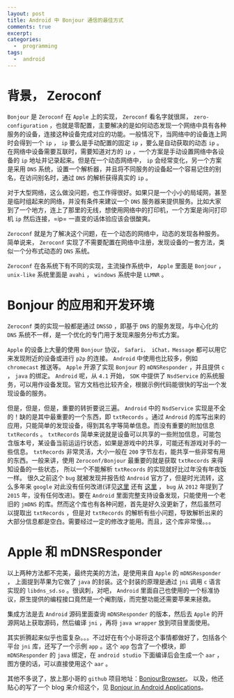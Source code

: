 ```yaml
---
layout: post
title: Android 中 Bonjour 通信的最佳方式
comments: true
excerpt:
categories:
  -  programming
tags:
  -  android
---
```



# 背景， Zeroconf

`Bonjour` 是 `Zeroconf` 在 `Apple` 上的实现， `Zeroconf` 看名字就很屌， `zero-configuration` ，也就是零配置，主要解决的是如何动态发现一个网络中具有各种服务的设备，连接这种设备完成对应的功能。一般情况下，当网络中的设备连上网时会得到一个 `ip` ， `ip` 要么是手动配置的固定 `ip` ，要么是自动获取的动态 `ip` 。在网络中设备需要互联时，需要知道对方的 `ip` ，一个方案是手动设置网络中各设备的 `ip` 地址并记录起来。但是在一个动态网络中， `ip` 会经常变化，另一个方案是采用 `DNS` 系统，设置一个解析器，并且将不同服务的设备起一个容易记住的别名，在访问别名时，通过 `DNS` 的解析获得真实的 `ip` 。

对于大型网络，这么做没问题，也工作得很好。如果只是一个小小的局域网，甚至是临时组起来的网络，并没有条件来建议一个 `DNS` 服务器来提供服务。比如大家到了一个地方，连上了那里的无线，想使用网络中的打印机，一个方案是询问打印机 `ip` 然后连接，=ip= 一直变的话体验应该会很酸爽。

`Zeroconf` 就是为了解决这个问题，在一个动态的网络中，动态的发现各种服务。简单说来， `Zeroconf` 实现了不需要配置在网络中注册，发现设备的一套方法，类似一个分布式动态的 `DNS` 系统。

`Zeroconf` 在各系统下有不同的实现，主流操作系统中， `Apple` 里面是 `Bonjour` ， `unix-like` 系统里面是 `avahi` ， `windows` 系统中是 `LLMNR` 。


# Bonjour 的应用和开发环境

`Zeroconf` 类的实现一般都是通过 `DNSSD` ，即基于 `DNS` 的服务发现，与中心化的 `DNS` 系统不一样，是一个优化的专门用于发现来服务分布式方案。

`Apple` 的设备上大量的使用 `Bonjour` 协议， `Safari， iChat，Message` 都可以用它来发现附近的设备或进行 `p2p` 的连接。 `Android` 中使用也比较多，例如 `chromecast` 推送等。 `Apple` 开源了实现 `Bonjour` 的 `mDNSResponder` ，并且提供 `c` ， `java` 的绑定。 `Android` 呢，从 `4.1` 开始， `SDK` 中提供了 `NsdService` 的系统服务，可以用作设备发现。官方文档也比较齐全，根据示例代码能很快的写出一个发现设备的服务。

但是，但是，但是，重要的转折要说三遍。 `Android` 中的 `NsdService` 实现是不全的！缺的是其中最重要的一个东西，即 `txtRecords` 。通过 `Android` 的库写出来的应用，只能简单的发现设备，得到其名字等简单信息。而没有重要的附加信息 `txtRecords` 。 `txtRecords` 简单来说就是设备可以共享的一些附加信息，可能包含版本号，某设备当前运运行状态，如果是游戏中的共享，可能还有游戏对手的一些信息。 `txtRecords` 非常灵活，大小一般在 `200` 字节左右，能共享一些非常有用的东西。一般来讲，使用 `Zeroconf/Bonjour` 最重要的就是获取 `txtRecords` 来得知设备的一些状态， 所以一个不能解析 `txtRecords` 的实现就好比过年没有年夜饭一样。 很久之前这个 `bug` 就被发现并报告给 `Android` 官方了，但是时光流转，这么多年来 `google` 对此没有任何改进(详见[这里](https://code.google.com/p/android/issues/detail?id=35810) 还有 [这里](https://code.google.com/p/android/issues/detail?id=136099) ， `bug` 从 `2012` 年提到了 `2015` 年，没有任何改进)。要在 `Android` 里面完整支持设备发现，只能使用一个老旧的 `jmDNS` 的库。然而这个库也有各种问题，首先是好久没更新了，然后虽然可以提取出 `txtRecords` ，但是对 `txtRecords` 的解析有些小问题，导致解析出来的大部分信息都是空白。需要经过一定的修改才能用。而且，这个库非常慢。。。


# Apple 和 mDNSResponder

以上两种方法都不完美，最终完美的方法，是使用来自 `Apple` 的 `mDNSResponder` ， 上面提到苹果为它做了 `java` 的封装。这个封装的原理是通过 `jni` 调用 `c` 语言实现的 `libdns_sd.so` 。很讽刺，对吧， `Android` 里面自己也使用的一个标准协议，原生提供的编程接口竟然是一个阉割版，而完整功能还需要苹果来拯救。

集成方法是去 `Android` 源码里面查询 `mDNSResponder` 的版本，然后去 `Apple` 的开源网站上获取源码，然后编译 `jni` ，再将 `java wrapper` 放到项目里面使用。

其实折腾起来似乎也蛮复杂。。。不过好在有个小哥将这个事情都做好了，包括各个平台 `jni` 库，还写了一个示例 `app` 。这个 `app` 包含了一个模块，即 `mDNSResponder` 的 `java` 绑定，在 `android studio` 下面编译后会生成一个 `aar` ，图方便的话，可以直接使用这个 `aar` 。

其他不多说了，放上那小哥的 `github` 项目地址：[BonjourBrowser](https://github.com/andriydruk/BonjourBrowser)。 以及，他还贴心的写了一个 blog 来介绍这个，见 [Bonjour in Android Applications](http://andriydruk.github.io/post/mdnsresponder/)。
